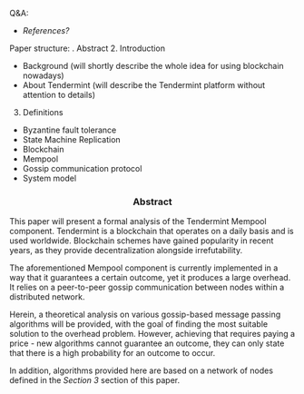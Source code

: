 
Q&A:
- *References?*

Paper structure:
. Abstract
2. Introduction
* Background (will shortly describe the whole idea for using blockchain nowadays)
* About Tendermint (will describe the Tendermint platform without attention to details)
3. Definitions
* Byzantine fault tolerance
* State Machine Replication
* Blockchain
* Mempool
* Gossip communication protocol
* System model

<div align='center'> 
	<h3>Abstract</h3>
</div>

This paper will present a formal analysis of the Tendermint Mempool component. Tendermint is a blockchain that operates on a daily basis and is used worldwide. Blockchain schemes have gained popularity in recent years, as they provide decentralization alongside irrefutability.  

The aforementioned Mempool component is currently implemented in a way that it guarantees a certain outcome, yet it produces a large overhead. It relies on a peer-to-peer gossip communication between nodes within a distributed network. 

Herein, a theoretical analysis on various gossip-based message passing algorithms will be provided, with the goal of finding the most suitable solution to the overhead problem. However, achieving that requires paying a price - new algorithms cannot guarantee an outcome, they can only state that there is a high probability for an outcome to occur.

In addition, algorithms provided here are based on a network of nodes defined in the *Section 3* section of this paper.

<!--stackedit_data:
eyJoaXN0b3J5IjpbLTY4MjI5MjQ2MiwtMTQ2NjA5Njg2MywtMT
I2MzMwNDA2LDEzMTg2MjQ1MTAsLTkyMDE0MDgwOSwxMjM4MjIw
MjgxLC0xMjcwNDIxNDgyLDk2OTYxNjQ4OCwxODY2NjA4NTE4LD
E3NzIzMTk3OTUsNDgxMzE5NTk3LDcyNTI1MDQ1OSwtMTAzODc3
MzIzNywtMTM5NjM0MTk0LDE2OTkzNDk0ODJdfQ==
-->
